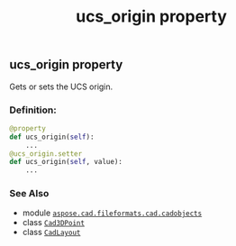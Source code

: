 ﻿---
title: ucs_origin property
second_title: Aspose.CAD for Python via .NET API References
description: 
type: docs
weight: 580
url: /python-net/aspose.cad.fileformats.cad.cadobjects/cadlayout/ucs_origin/
is_root: false
---

## ucs_origin property


Gets or sets the UCS origin.
### Definition:
```python
@property
def ucs_origin(self):
    ...
@ucs_origin.setter
def ucs_origin(self, value):
    ...
```

### See Also
* module [`aspose.cad.fileformats.cad.cadobjects`](../../)
* class [`Cad3DPoint`](/cad/python-net/aspose.cad.fileformats.cad.cadobjects/cad3dpoint)
* class [`CadLayout`](/cad/python-net/aspose.cad.fileformats.cad.cadobjects/cadlayout)
